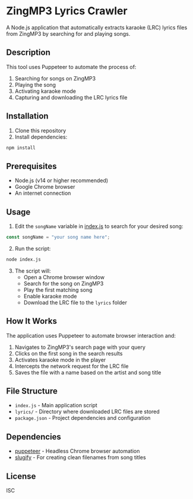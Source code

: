 # ZingMP3 Lyrics Crawler

A Node.js application that automatically extracts karaoke (LRC) lyrics files from ZingMP3 by searching for and playing songs.

## Description

This tool uses Puppeteer to automate the process of:
1. Searching for songs on ZingMP3
2. Playing the song
3. Activating karaoke mode
4. Capturing and downloading the LRC lyrics file

## Installation

1. Clone this repository
2. Install dependencies:

```bash
npm install
```

## Prerequisites

- Node.js (v14 or higher recommended)
- Google Chrome browser 
- An internet connection

## Usage

1. Edit the `songName` variable in [index.js](index.js) to search for your desired song:

```javascript
const songName = "your song name here";
```

2. Run the script:

```bash
node index.js
```

3. The script will:
   - Open a Chrome browser window
   - Search for the song on ZingMP3
   - Play the first matching song
   - Enable karaoke mode
   - Download the LRC file to the `lyrics` folder

## How It Works

The application uses Puppeteer to automate browser interaction and:
1. Navigates to ZingMP3's search page with your query
2. Clicks on the first song in the search results
3. Activates karaoke mode in the player
4. Intercepts the network request for the LRC file
5. Saves the file with a name based on the artist and song title

## File Structure

- `index.js` - Main application script
- `lyrics/` - Directory where downloaded LRC files are stored
- `package.json` - Project dependencies and configuration

## Dependencies

- [puppeteer](https://www.npmjs.com/package/puppeteer) - Headless Chrome browser automation
- [slugify](https://www.npmjs.com/package/slugify) - For creating clean filenames from song titles

## License

ISC